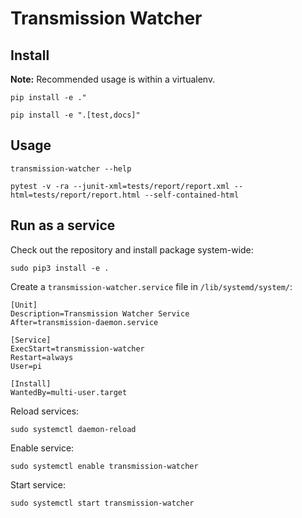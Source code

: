 # Transmission Watcher

## Install

**Note:** Recommended usage is within a virtualenv.

```shell
pip install -e ."
```

```shell
pip install -e ".[test,docs]"
```

## Usage

```shell
transmission-watcher --help
```

```shell
pytest -v -ra --junit-xml=tests/report/report.xml --html=tests/report/report.html --self-contained-html
```

## Run as a service

Check out the repository and install package system-wide:

```shell
sudo pip3 install -e .
```

Create a `transmission-watcher.service` file in `/lib/systemd/system/`:

```text
[Unit]
Description=Transmission Watcher Service
After=transmission-daemon.service

[Service]
ExecStart=transmission-watcher
Restart=always
User=pi

[Install]
WantedBy=multi-user.target
```

Reload services:

```shell
sudo systemctl daemon-reload
```

Enable service:

```shell
sudo systemctl enable transmission-watcher
```

Start service:

```shell
sudo systemctl start transmission-watcher
```

